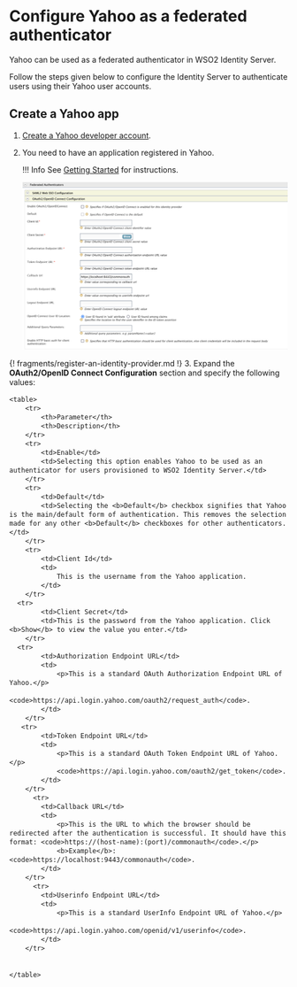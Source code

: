 # Configure Yahoo as a federated authenticator

Yahoo can be used as a federated authenticator in WSO2 Identity
Server. 

Follow the steps given below to configure the Identity Server to
authenticate users using their Yahoo user accounts.

## Create a Yahoo app
    
1.  [Create a Yahoo developer account](https://developer.yahoo.com/oauth2/guide/openid_connect/getting_started.html#getting-started-setup=).
2.  You need to have an application registered in Yahoo. 

    !!! Info
        See [Getting Started](https://developer.yahoo.com/oauth2/guide/openid_connect/getting_started.html) for instructions.
   
    ![yahoo-configuration](../../assets/img/guides/yahoo-configuration.png)

{! fragments/register-an-identity-provider.md !}
3. Expand the **OAuth2/OpenID Connect Configuration** section and specify the following values:

    <table>
        <tr>
            <th>Parameter</th>
            <th>Description</th>
        </tr>
        <tr>
            <td>Enable</td>
            <td>Selecting this option enables Yahoo to be used as an authenticator for users provisioned to WSO2 Identity Server.</td>
        </tr>
        <tr>
            <td>Default</td>
            <td>Selecting the <b>Default</b> checkbox signifies that Yahoo is the main/default form of authentication. This removes the selection made for any other <b>Default</b> checkboxes for other authenticators.</td>
        </tr>
        <tr>
            <td>Client Id</td>
            <td>
                This is the username from the Yahoo application.
            </td>
        </tr>
      <tr>
            <td>Client Secret</td>
            <td>This is the password from the Yahoo application. Click <b>Show</b> to view the value you enter.</td>
        </tr>
      <tr>
            <td>Authorization Endpoint URL</td>
            <td>
                <p>This is a standard OAuth Authorization Endpoint URL of Yahoo.</p>
                <code>https://api.login.yahoo.com/oauth2/request_auth</code>.
            </td>
        </tr>
       <tr>
            <td>Token Endpoint URL</td>
            <td>
                <p>This is a standard OAuth Token Endpoint URL of Yahoo.</p>
                <code>https://api.login.yahoo.com/oauth2/get_token</code>.
            </td>
        </tr>
          <tr>
            <td>Callback URL</td>
            <td>
                <p>This is the URL to which the browser should be redirected after the authentication is successful. It should have this format: <code>https://(host-name):(port)/commonauth</code>.</p>
                <b>Example</b>: <code>https://localhost:9443/commonauth</code>.
            </td>
        </tr>
          <tr>
            <td>Userinfo Endpoint URL</td>
            <td>
                <p>This is a standard UserInfo Endpoint URL of Yahoo.</p>
                <code>https://api.login.yahoo.com/openid/v1/userinfo</code>.
            </td>
        </tr>
       
   
    </table>